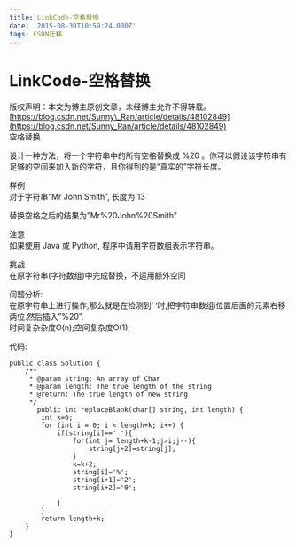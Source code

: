 ```yaml
---
title: LinkCode-空格替换
date: '2015-08-30T10:59:24.000Z'
tags: CSDN迁移
---
```


# LinkCode-空格替换

版权声明：本文为博主原创文章，未经博主允许不得转载。 [https://blog.csdn.net/Sunny\_Ran/article/details/48102849](https://blog.csdn.net/Sunny_Ran/article/details/48102849)  
空格替换

设计一种方法，将一个字符串中的所有空格替换成 %20 。你可以假设该字符串有足够的空间来加入新的字符，且你得到的是“真实的”字符长度。

样例  
对于字符串”Mr John Smith”, 长度为 13

替换空格之后的结果为”Mr%20John%20Smith”

注意  
如果使用 Java 或 Python, 程序中请用字符数组表示字符串。

挑战  
在原字符串\(字符数组\)中完成替换，不适用额外空间

问题分析:  
在原字符串上进行操作,那么就是在检测到’ ‘时,把字符串数组i位置后面的元素右移两位.然后插入”%20”.  
时间复杂杂度O\(n\);空间复杂度O\(1\);

代码:

```text
public class Solution {
    /**
     * @param string: An array of Char
     * @param length: The true length of the string
     * @return: The true length of new string
     */
       public int replaceBlank(char[] string, int length) {
        int k=0;
        for (int i = 0; i < length+k; i++) {
            if(string[i]==' '){
                for(int j= length+k-1;j>i;j--){
                    string[j+2]=string[j];
                }
                k=k+2;
                string[i]='%';
                string[i+1]='2';
                string[i+2]='0';

            }
        }
        return length+k;
    }
}
```

